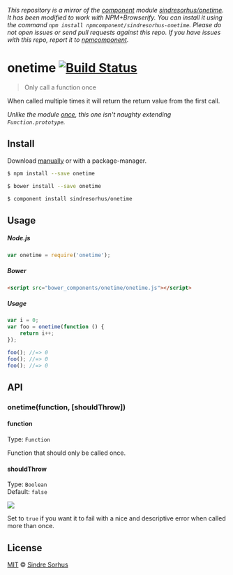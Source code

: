 *This repository is a mirror of the [component](http://component.io) module [sindresorhus/onetime](http://github.com/sindresorhus/onetime). It has been modified to work with NPM+Browserify. You can install it using the command `npm install npmcomponent/sindresorhus-onetime`. Please do not open issues or send pull requests against this repo. If you have issues with this repo, report it to [npmcomponent](https://github.com/airportyh/npmcomponent).*
# onetime [![Build Status](https://travis-ci.org/sindresorhus/onetime.svg?branch=master)](https://travis-ci.org/sindresorhus/onetime)

> Only call a function once

When called multiple times it will return the return value from the first call.

*Unlike the module [once](https://github.com/isaacs/once), this one isn't naughty extending `Function.prototype`.*


## Install

Download [manually](https://github.com/sindresorhus/onetime/releases) or with a package-manager.

```bash
$ npm install --save onetime
```

```bash
$ bower install --save onetime
```

```bash
$ component install sindresorhus/onetime
```


## Usage

##### Node.js

```js
var onetime = require('onetime');
```

##### Bower

```html
<script src="bower_components/onetime/onetime.js"></script>
```

##### Usage

```js
var i = 0;
var foo = onetime(function () {
	return i++;
});

foo(); //=> 0
foo(); //=> 0
foo(); //=> 0
```


## API

### onetime(function, [shouldThrow])

#### function

Type: `Function`

Function that should only be called once.

#### shouldThrow

Type: `Boolean`  
Default: `false`

![](screenshot-shouldthrow.png)

Set to `true` if you want it to fail with a nice and descriptive error when called more than once.


## License

[MIT](http://opensource.org/licenses/MIT) © [Sindre Sorhus](http://sindresorhus.com)
